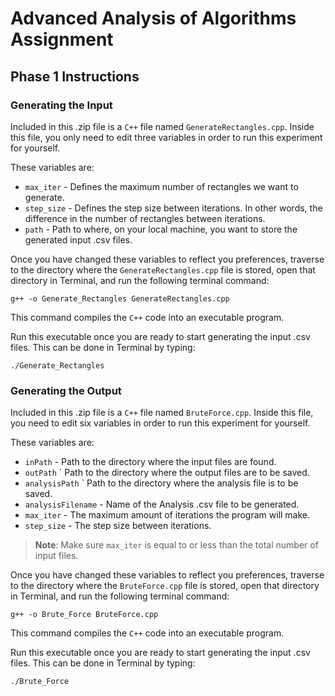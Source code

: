 # Advanced Analysis of Algorithms Assignment

## Phase 1 Instructions

### Generating the Input

Included in this .zip file is a `C++` file named `GenerateRectangles.cpp`.
Inside this file, you only need to edit three variables in order to run this experiment for yourself.

These variables are:

- `max_iter` - Defines the maximum number of rectangles we want to generate.
- `step_size` - Defines the step size between iterations. In other words, the difference in the number of rectangles between iterations.
- `path` - Path to where, on your local machine, you want to store the generated input .csv files.

Once you have changed these variables to reflect you preferences, traverse to the directory where the `GenerateRectangles.cpp` file is stored, open that directory in Terminal, and run the following terminal command:

```Terminal
g++ -o Generate_Rectangles GenerateRectangles.cpp
```

This command compiles the `C++` code into an executable program.

Run this executable once you are ready to start generating the input .csv files.
This can be done in Terminal by typing:

```Terminal
./Generate_Rectangles
```

### Generating the Output

Included in this .zip file is a `C++` file named `BruteForce.cpp`.
Inside this file, you need to edit six variables in order to run this experiment for yourself.

These variables are:

- `inPath` - Path to the directory where the input files are found.
- `outPath` ` Path to the directory where the output files are to be saved.
- `analysisPath` ` Path to the directory where the analysis file is to be saved.
- `analysisFilename` - Name of the Analysis .csv file to be generated.
- `max_iter` - The maximum amount of iterations the program will make.
- `step_size` - The step size between iterations.

> **Note**: Make sure `max_iter` is equal to or less than the total number of input files.

Once you have changed these variables to reflect you preferences, traverse to the directory where the `BruteForce.cpp` file is stored, open that directory in Terminal, and run the following terminal command:

```Terminal
g++ -o Brute_Force BruteForce.cpp
```

This command compiles the `C++` code into an executable program.

Run this executable once you are ready to start generating the input .csv files.
This can be done in Terminal by typing:

```Terminal
./Brute_Force
```
